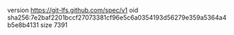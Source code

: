 version https://git-lfs.github.com/spec/v1
oid sha256:7e2baf2201bccf27073381cf96e5c6a0354193d56279e359a5364a4b5e8b4131
size 7391
